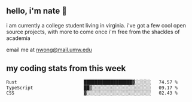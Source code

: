 ## hello, i'm nate 👋
i am currently a college student living in virginia. i've got a few cool open source projects, with more to come once i'm free from the shackles of academia 
 
email me at nwong@mail.umw.edu

## my coding stats from this week
<!--START_SECTION:waka-->

```txt
Rust                         ██████████████████▓░░░░░░   74.57 %
TypeScript                   ██▒░░░░░░░░░░░░░░░░░░░░░░   09.17 %
CSS                          ▓░░░░░░░░░░░░░░░░░░░░░░░░   02.43 %
```

<!--END_SECTION:waka-->

